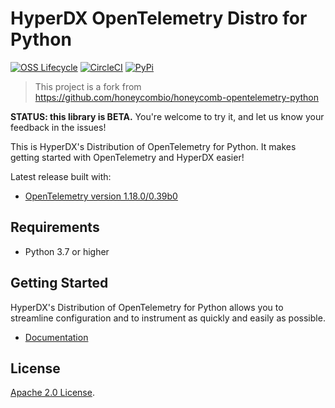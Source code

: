 # HyperDX OpenTelemetry Distro for Python

[![OSS Lifecycle](https://img.shields.io/osslifecycle/hyperdxio/hyperdx-opentelemetry-python)](https://github.com/hyperdxio/home/blob/main/hyperdx-oss-lifecycle-and-practices.md)
[![CircleCI](https://circleci.com/gh/hyperdxio/hyperdx-opentelemetry-python.svg?style=shield)](https://circleci.com/gh/hyperdxio/hyperdx-opentelemetry-python)
[![PyPi](https://img.shields.io/pypi/v/hyperdx-opentelemetry)](https://pypi.org/project/hyperdx-opentelemetry/)

> This project is a fork from https://github.com/honeycombio/honeycomb-opentelemetry-python

**STATUS: this library is BETA.**
You're welcome to try it, and let us know your feedback in the issues!

This is HyperDX's Distribution of OpenTelemetry for Python.
It makes getting started with OpenTelemetry and HyperDX easier!

Latest release built with:

- [OpenTelemetry version 1.18.0/0.39b0](https://github.com/open-telemetry/opentelemetry-python/releases/tag/v1.18.0)

## Requirements

- Python 3.7 or higher

## Getting Started

HyperDX's Distribution of OpenTelemetry for Python allows you to streamline configuration and to instrument as quickly and easily as possible.

- [Documentation](https://www.hyperdx.io/docs/install/python)

## License

[Apache 2.0 License](./LICENSE).
